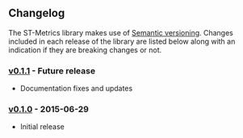 ## Changelog

The ST-Metrics library makes use of [Semantic versioning](http://semver.org/). Changes included in
each release of the library are listed below along with an indication if they are breaking changes
or not.

### [v0.1.1](https://github.com/smarter-travel-media/st-metrics/tree/master) - Future release
* Documentation fixes and updates


### [v0.1.0](https://github.com/smarter-travel-media/st-metrics/tree/st-metrics-0.1.0) - 2015-06-29 
* Initial release
